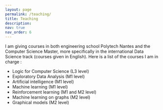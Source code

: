 ```yaml
---
layout: page
permalink: /teaching/
title: Teaching
description:    
nav: true
nav_order: 6
---
```


I am giving courses in both engineering school Polytech Nantes and the Computer Science Master, more specifically in the international Data Science track (courses given in English).
Here is a list of the courses I am in charge :

- Logic for Computer Science (L3 level)
- Exploratory Data Analysis (M1 level)
- Artificial intelligence (M1 level)
- Machine learning (M1 level)
- Reinforcement learning (M1 and M2 level)
- Machine learning on graphs (M2 level)
- Graphical models (M2 level)

